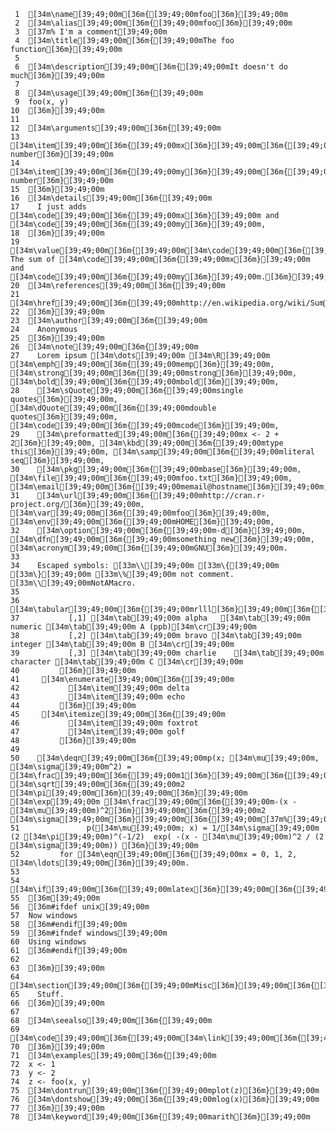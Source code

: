      1	[34m\name[39;49;00m[36m{[39;49;00mfoo[36m}[39;49;00m
     2	[34m\alias[39;49;00m[36m{[39;49;00mfoo[36m}[39;49;00m
     3	[37m% I'm a comment[39;49;00m
     4	[34m\title[39;49;00m[36m{[39;49;00mThe foo function[36m}[39;49;00m
     5
     6	[34m\description[39;49;00m[36m{[39;49;00mIt doesn't do much[36m}[39;49;00m
     7
     8	[34m\usage[39;49;00m[36m{[39;49;00m
     9	foo(x, y)
    10	[36m}[39;49;00m
    11
    12	[34m\arguments[39;49;00m[36m{[39;49;00m
    13	  [34m\item[39;49;00m[36m{[39;49;00mx[36m}[39;49;00m[36m{[39;49;00mA number[36m}[39;49;00m
    14	  [34m\item[39;49;00m[36m{[39;49;00my[36m}[39;49;00m[36m{[39;49;00mAnother number[36m}[39;49;00m
    15	[36m}[39;49;00m
    16	[34m\details[39;49;00m[36m{[39;49;00m
    17	  I just adds [34m\code[39;49;00m[36m{[39;49;00mx[36m}[39;49;00m and [34m\code[39;49;00m[36m{[39;49;00my[36m}[39;49;00m,
    18	[36m}[39;49;00m
    19	[34m\value[39;49;00m[36m{[39;49;00m[34m\code[39;49;00m[36m{[39;49;00mnumeric[36m}[39;49;00m. The sum of [34m\code[39;49;00m[36m{[39;49;00mx[36m}[39;49;00m and [34m\code[39;49;00m[36m{[39;49;00my[36m}[39;49;00m.[36m}[39;49;00m
    20	[34m\references[39;49;00m[36m{[39;49;00m
    21	  [34m\href[39;49;00m[36m{[39;49;00mhttp://en.wikipedia.org/wiki/Sum[36m}[39;49;00m[36m{[39;49;00mSum[36m}[39;49;00m
    22	[36m}[39;49;00m
    23	[34m\author[39;49;00m[36m{[39;49;00m
    24	  Anonymous
    25	[36m}[39;49;00m
    26	[34m\note[39;49;00m[36m{[39;49;00m
    27	  Lorem ipsum [34m\dots[39;49;00m [34m\R[39;49;00m [34m\emph[39;49;00m[36m{[39;49;00memp[36m}[39;49;00m, [34m\strong[39;49;00m[36m{[39;49;00mstrong[36m}[39;49;00m, [34m\bold[39;49;00m[36m{[39;49;00mbold[36m}[39;49;00m,
    28	  [34m\sQuote[39;49;00m[36m{[39;49;00msingle quotes[36m}[39;49;00m, [34m\dQuote[39;49;00m[36m{[39;49;00mdouble quotes[36m}[39;49;00m, [34m\code[39;49;00m[36m{[39;49;00mcode[36m}[39;49;00m,
    29	  [34m\preformatted[39;49;00m[36m{[39;49;00mx <- 2 + 2[36m}[39;49;00m, [34m\kbd[39;49;00m[36m{[39;49;00mtype this[36m}[39;49;00m, [34m\samp[39;49;00m[36m{[39;49;00mliteral seq[36m}[39;49;00m,
    30	  [34m\pkg[39;49;00m[36m{[39;49;00mbase[36m}[39;49;00m, [34m\file[39;49;00m[36m{[39;49;00mfoo.txt[36m}[39;49;00m, [34m\email[39;49;00m[36m{[39;49;00memail@hostname[36m}[39;49;00m,
    31	  [34m\url[39;49;00m[36m{[39;49;00mhttp://cran.r-project.org/[36m}[39;49;00m, [34m\var[39;49;00m[36m{[39;49;00mfoo[36m}[39;49;00m, [34m\env[39;49;00m[36m{[39;49;00mHOME[36m}[39;49;00m,
    32	  [34m\option[39;49;00m[36m{[39;49;00m-d[36m}[39;49;00m, [34m\dfn[39;49;00m[36m{[39;49;00msomething new[36m}[39;49;00m, [34m\acronym[39;49;00m[36m{[39;49;00mGNU[36m}[39;49;00m.
    33
    34	  Escaped symbols: [33m\\[39;49;00m [33m\{[39;49;00m [33m\}[39;49;00m [33m\%[39;49;00m not comment. [33m\\[39;49;00mNotAMacro.
    35
    36	   [34m\tabular[39;49;00m[36m{[39;49;00mrlll[36m}[39;49;00m[36m{[39;49;00m
    37	         [,1] [34m\tab[39;49;00m alpha   [34m\tab[39;49;00m numeric [34m\tab[39;49;00m A (ppb)[34m\cr[39;49;00m
    38	         [,2] [34m\tab[39;49;00m bravo [34m\tab[39;49;00m integer [34m\tab[39;49;00m B [34m\cr[39;49;00m
    39	         [,3] [34m\tab[39;49;00m charlie    [34m\tab[39;49;00m character [34m\tab[39;49;00m C [34m\cr[39;49;00m
    40	       [36m}[39;49;00m
    41	   [34m\enumerate[39;49;00m[36m{[39;49;00m
    42	         [34m\item[39;49;00m delta
    43	         [34m\item[39;49;00m echo
    44	       [36m}[39;49;00m
    45	   [34m\itemize[39;49;00m[36m{[39;49;00m
    46	         [34m\item[39;49;00m foxtrot
    47	         [34m\item[39;49;00m golf
    48	       [36m}[39;49;00m
    49
    50	  [34m\deqn[39;49;00m[36m{[39;49;00mp(x; [34m\mu[39;49;00m, [34m\sigma[39;49;00m^2) = [34m\frac[39;49;00m[36m{[39;49;00m1[36m}[39;49;00m[36m{[39;49;00m[34m\sigma[39;49;00m [34m\sqrt[39;49;00m[36m{[39;49;00m2 [34m\pi[39;49;00m[36m}[39;49;00m[36m}[39;49;00m [34m\exp[39;49;00m [34m\frac[39;49;00m[36m{[39;49;00m-(x - [34m\mu[39;49;00m)^2[36m}[39;49;00m[36m{[39;49;00m2 [34m\sigma[39;49;00m[36m}[39;49;00m[36m{[39;49;00m[37m%[39;49;00m
    51	             p([34m\mu[39;49;00m; x) = 1/[34m\sigma[39;49;00m (2 [34m\pi[39;49;00m)^(-1/2)  exp( -(x - [34m\mu[39;49;00m)^2 / (2 [34m\sigma[39;49;00m)) [36m}[39;49;00m
    52	       for [34m\eqn[39;49;00m[36m{[39;49;00mx = 0, 1, 2, [34m\ldots[39;49;00m[36m}[39;49;00m.
    53
    54	  [34m\if[39;49;00m[36m{[39;49;00mlatex[36m}[39;49;00m[36m{[39;49;00m[34m\out[39;49;00m[36m{[39;49;00m[34m\beta[39;49;00m[36m}[39;49;00m[36m}[39;49;00m[34m\ifelse[39;49;00m[36m{[39;49;00mhtml[36m}[39;49;00m[36m{[39;49;00m[34m\out[39;49;00m[36m{[39;49;00m&beta;[36m}[39;49;00m[36m}[39;49;00m[36m{[39;49;00mbeta[36m}[39;49;00m
    55	[36m[39;49;00m
    56	[36m#ifdef unix[39;49;00m
    57	Now windows
    58	[36m#endif[39;49;00m
    59	[36m#ifndef windows[39;49;00m
    60	Using windows
    61	[36m#endif[39;49;00m
    62
    63	[36m}[39;49;00m
    64	[34m\section[39;49;00m[36m{[39;49;00mMisc[36m}[39;49;00m[36m{[39;49;00m
    65	  Stuff.
    66	[36m}[39;49;00m
    67
    68	[34m\seealso[39;49;00m[36m{[39;49;00m
    69	  [34m\code[39;49;00m[36m{[39;49;00m[34m\link[39;49;00m[36m{[39;49;00msum[36m}[39;49;00m[36m}[39;49;00m
    70	[36m}[39;49;00m
    71	[34m\examples[39;49;00m[36m{[39;49;00m
    72	x <- 1
    73	y <- 2
    74	z <- foo(x, y)
    75	[34m\dontrun[39;49;00m[36m{[39;49;00mplot(z)[36m}[39;49;00m
    76	[34m\dontshow[39;49;00m[36m{[39;49;00mlog(x)[36m}[39;49;00m
    77	[36m}[39;49;00m
    78	[34m\keyword[39;49;00m[36m{[39;49;00marith[36m}[39;49;00m
